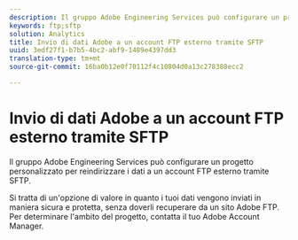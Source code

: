 ```yaml
---
description: Il gruppo Adobe Engineering Services può configurare un progetto personalizzato per reindirizzare i dati a un account FTP esterno tramite SFTP.
keywords: ftp;sftp
solution: Analytics
title: Invio di dati Adobe a un account FTP esterno tramite SFTP
uuid: 3edf27f1-b7b5-4bc2-abf9-1489e4397dd3
translation-type: tm+mt
source-git-commit: 16ba0b12e0f70112f4c10804d0a13c278388ecc2

---
```



# Invio di dati Adobe a un account FTP esterno tramite SFTP

Il gruppo Adobe Engineering Services può configurare un progetto personalizzato per reindirizzare i dati a un account FTP esterno tramite SFTP.

Si tratta di un'opzione di valore in quanto i tuoi dati vengono inviati in maniera sicura e protetta, senza doverli recuperare da un sito Adobe FTP. Per determinare l'ambito del progetto, contatta il tuo Adobe Account Manager.
